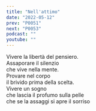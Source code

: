 ```yaml
---
title: "Nell'attimo"
date: "2022-05-12"
prev: "P0051"
next: "P0053"
podcast: ""
youtube: ""
---
```


Vivere la libertà del pensiero.  
Assaporare il silenzio  
che vive nella mente.  
Provare nel corpo  
il brivido prima della scelta.  
Vivere un sogno  
che lascia il profumo sulla pelle  
che se la assaggi si apre il sorriso
